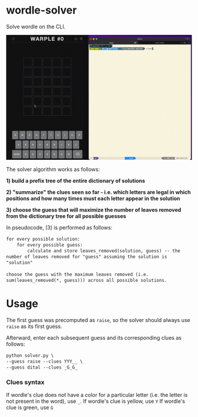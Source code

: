 # wordle-solver

Solve wordle on the CLI.

![Solve demo](demo.gif)


The solver algorithm works as follows:

**1) build a prefix tree of the entire dictionary of solutions**

**2) "summarize" the clues seen so far - i.e. which letters are legal in which positions and how many times must each letter appear in the solution**

**3) choose the guess that will maximize the number of leaves removed from the dictionary tree for all possible guesses**

In pseudocode, (3) is performed as follows:
```
for every possible solution:
    for every possible guess:
        calculate and store leaves_removed(solution, guess) -- the number of leaves removed for "guess" assuming the solution is "solution"

choose the guess with the maximum leaves removed (i.e. sum(leaves_removed(*, guess))) across all possible solutions.
```

# Usage

The first guess was precomputed as `raise`, so the solver should always use `raise` as its first guess.

Afterward, enter each subsequent guess and its corresponding clues as follows:

```
python solver.py \
--guess raise --clues YYY__ \
--guess dital --clues _G_G_
```

### Clues syntax
If wordle's clue does not have a color for a particular letter (i.e. the letter is not present in the word), use `_`.
If wordle's clue is yellow, use `Y`
If wordle's clue is green, use `G`
